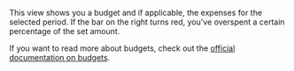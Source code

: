 This view shows you a budget and if applicable, the expenses for the selected period. If the bar on the right turns red, you've overspent a certain percentage of the set amount.

If you want to read more about budgets, check out the [official documentation on budgets](https://firefly-iii.readthedocs.io/en/latest/concepts/budgets.html).
